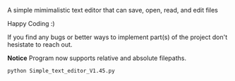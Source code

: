 A simple mimimalistic text editor that can save, open, read, and edit files

Happy Coding :)

If you find any bugs or better ways to implement part(s) of the project don't hesistate to reach out.

**Notice**
Program now supports relative and absolute filepaths.

```bash
python Simple_text_editor_V1.45.py
```



